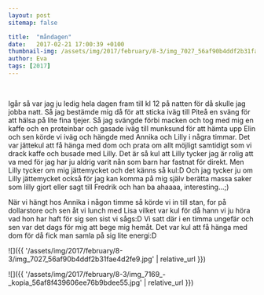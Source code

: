 ```yaml
---
layout: post
sitemap: false

title:  "måndagen"
date:   2017-02-21 17:00:39 +0100
thumbnail-img: /assets/img/2017/february/8-3/img_7027_56af90b4ddf2b31fae4d2fe9.jpg
author: Eva
tags: [2017]
---
```


 




Igår så var jag ju ledig hela dagen fram till kl 12 på natten för då skulle jag jobba natt. Så jag bestämde mig då för att sticka iväg till Piteå en sväng för att hälsa på lite fina tjejer. Så jag svängde förbi macken och tog med mig en kaffe och en proteinbar och gasade iväg till munksund för att hämta upp Elin och sen körde vi iväg och hängde med Annika och Lilly i några timmar. Det var jättekul att få hänga med dom och prata om allt möjligt samtidigt som vi drack kaffe och busade med Lilly. Det är så kul att Lilly tycker jag är rolig att va med för jag har ju aldrig varit nån som barn har fastnat för direkt. Men Lilly tycker om mig jättemycket och det känns så kul:D Och jag tycker ju om Lilly jättemycket också för jag kan komma på mig själv berätta massa saker som lilly gjort eller sagt till Fredrik och han ba ahaaaa, interesting...;) 




När vi hängt hos Annika i någon timme så körde vi in till stan, for på dollarstore och sen åt vi lunch med Lisa vilket var kul för då hann vi ju höra vad hon har haft för sig sen sist vi sågs:D Vi satt där i en timma ungefär och sen var det dags för mig att bege mig hemåt. Det var kul att få hänga med dom för då fick man samla på sig lite energi:D

![]({{ '/assets/img/2017/february/8-3/img_7027_56af90b4ddf2b31fae4d2fe9.jpg'  | relative_url }})

![]({{ '/assets/img/2017/february/8-3/img_7169_-_kopia_56af8f439606ee76b9bdee55.jpg'  | relative_url }})

